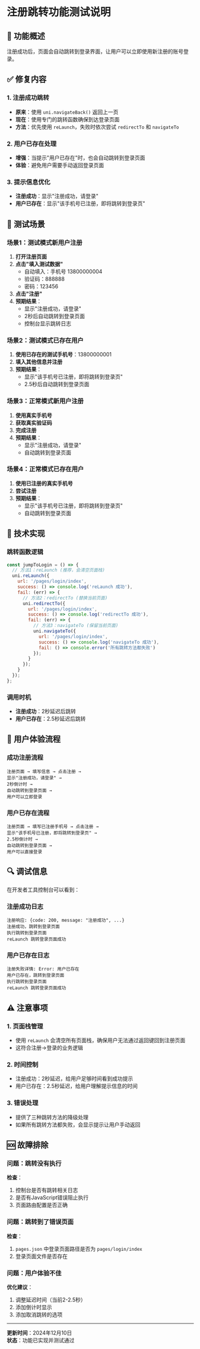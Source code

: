 # 注册跳转功能测试说明

## 🎯 功能概述

注册成功后，页面会自动跳转到登录界面，让用户可以立即使用新注册的账号登录。

## ✅ 修复内容

### 1. 注册成功跳转
- **原来**：使用 `uni.navigateBack()` 返回上一页
- **现在**：使用专门的跳转函数确保到达登录页面
- **方法**：优先使用 `reLaunch`，失败时依次尝试 `redirectTo` 和 `navigateTo`

### 2. 用户已存在处理
- **增强**：当提示"用户已存在"时，也会自动跳转到登录页面
- **体验**：避免用户需要手动返回登录页面

### 3. 提示信息优化
- **注册成功**：显示"注册成功，请登录"
- **用户已存在**：显示"该手机号已注册，即将跳转到登录页"

## 🧪 测试场景

### 场景1：测试模式新用户注册

1. **打开注册页面**
2. **点击"填入测试数据"**
   - 自动填入：手机号 13800000004
   - 验证码：888888
   - 密码：123456
3. **点击"注册"**
4. **预期结果**：
   - 显示"注册成功，请登录"
   - 2秒后自动跳转到登录页面
   - 控制台显示跳转日志

### 场景2：测试模式已存在用户

1. **使用已存在的测试手机号**：13800000001
2. **填入其他信息并注册**
3. **预期结果**：
   - 显示"该手机号已注册，即将跳转到登录页"
   - 2.5秒后自动跳转到登录页面

### 场景3：正常模式新用户注册

1. **使用真实手机号**
2. **获取真实验证码**
3. **完成注册**
4. **预期结果**：
   - 显示"注册成功，请登录" 
   - 自动跳转到登录页面

### 场景4：正常模式已存在用户

1. **使用已注册的真实手机号**
2. **尝试注册**
3. **预期结果**：
   - 显示"该手机号已注册，即将跳转到登录页"
   - 自动跳转到登录页面

## 🔧 技术实现

### 跳转函数逻辑
```javascript
const jumpToLogin = () => {
  // 方法1：reLaunch (推荐，会清空页面栈)
  uni.reLaunch({
    url: '/pages/login/index',
    success: () => console.log('reLaunch 成功'),
    fail: (err) => {
      // 方法2：redirectTo (替换当前页面)
      uni.redirectTo({
        url: '/pages/login/index',
        success: () => console.log('redirectTo 成功'),
        fail: (err) => {
          // 方法3：navigateTo (保留当前页面)
          uni.navigateTo({
            url: '/pages/login/index',
            success: () => console.log('navigateTo 成功'),
            fail: () => console.error('所有跳转方法都失败')
          });
        }
      });
    }
  });
};
```

### 调用时机
- **注册成功**：2秒延迟后跳转
- **用户已存在**：2.5秒延迟后跳转

## 📱 用户体验流程

### 成功注册流程
```
注册页面 → 填写信息 → 点击注册 → 
显示"注册成功，请登录" → 
2秒倒计时 → 
自动跳转到登录页面 → 
用户可以立即登录
```

### 用户已存在流程
```
注册页面 → 填写已注册手机号 → 点击注册 → 
显示"该手机号已注册，即将跳转到登录页" → 
2.5秒倒计时 → 
自动跳转到登录页面 → 
用户可以直接登录
```

## 🔍 调试信息

在开发者工具控制台可以看到：

### 注册成功日志
```
注册响应: {code: 200, message: "注册成功", ...}
注册成功，跳转到登录页面
执行跳转到登录页面
reLaunch 跳转登录页面成功
```

### 用户已存在日志
```
注册失败详情: Error: 用户已存在
用户已存在，跳转到登录页面
执行跳转到登录页面
reLaunch 跳转登录页面成功
```

## ⚠️ 注意事项

### 1. 页面栈管理
- 使用 `reLaunch` 会清空所有页面栈，确保用户无法通过返回键回到注册页面
- 这符合注册→登录的业务逻辑

### 2. 时间控制
- 注册成功：2秒延迟，给用户足够时间看到成功提示
- 用户已存在：2.5秒延迟，给用户理解提示信息的时间

### 3. 错误处理
- 提供了三种跳转方法的降级处理
- 如果所有跳转方法都失败，会显示提示让用户手动返回

## 🆘 故障排除

### 问题：跳转没有执行
**检查**：
1. 控制台是否有跳转相关日志
2. 是否有JavaScript错误阻止执行
3. 页面路由配置是否正确

### 问题：跳转到了错误页面
**检查**：
1. `pages.json` 中登录页面路径是否为 `pages/login/index`
2. 登录页面文件是否存在

### 问题：用户体验不佳
**优化建议**：
1. 调整延迟时间（当前2-2.5秒）
2. 添加倒计时显示
3. 添加取消跳转的选项

---

**更新时间**：2024年12月10日  
**状态**：功能已实现并测试通过 